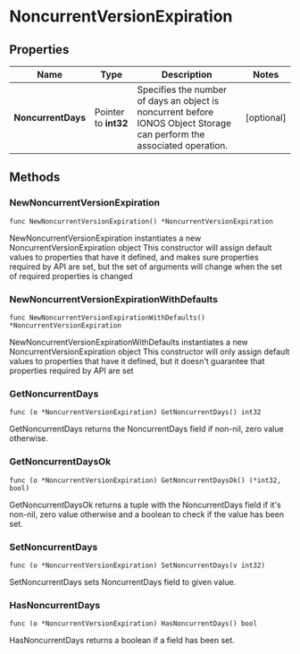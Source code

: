 # NoncurrentVersionExpiration

## Properties

|Name | Type | Description | Notes|
|------------ | ------------- | ------------- | -------------|
|**NoncurrentDays** | Pointer to **int32** | Specifies the number of days an object is noncurrent before IONOS Object Storage can perform the associated operation. | [optional] |

## Methods

### NewNoncurrentVersionExpiration

`func NewNoncurrentVersionExpiration() *NoncurrentVersionExpiration`

NewNoncurrentVersionExpiration instantiates a new NoncurrentVersionExpiration object
This constructor will assign default values to properties that have it defined,
and makes sure properties required by API are set, but the set of arguments
will change when the set of required properties is changed

### NewNoncurrentVersionExpirationWithDefaults

`func NewNoncurrentVersionExpirationWithDefaults() *NoncurrentVersionExpiration`

NewNoncurrentVersionExpirationWithDefaults instantiates a new NoncurrentVersionExpiration object
This constructor will only assign default values to properties that have it defined,
but it doesn't guarantee that properties required by API are set

### GetNoncurrentDays

`func (o *NoncurrentVersionExpiration) GetNoncurrentDays() int32`

GetNoncurrentDays returns the NoncurrentDays field if non-nil, zero value otherwise.

### GetNoncurrentDaysOk

`func (o *NoncurrentVersionExpiration) GetNoncurrentDaysOk() (*int32, bool)`

GetNoncurrentDaysOk returns a tuple with the NoncurrentDays field if it's non-nil, zero value otherwise
and a boolean to check if the value has been set.

### SetNoncurrentDays

`func (o *NoncurrentVersionExpiration) SetNoncurrentDays(v int32)`

SetNoncurrentDays sets NoncurrentDays field to given value.

### HasNoncurrentDays

`func (o *NoncurrentVersionExpiration) HasNoncurrentDays() bool`

HasNoncurrentDays returns a boolean if a field has been set.


